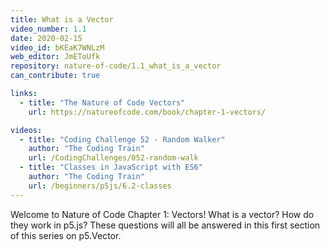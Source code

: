 ```yaml
---
title: What is a Vector
video_number: 1.1
date: 2020-02-15
video_id: bKEaK7WNLzM
web_editor: JmEToUfk
repository: nature-of-code/1.1_what_is_a_vector
can_contribute: true

links:
  - title: "The Nature of Code Vectors"
    url: https://natureofcode.com/book/chapter-1-vectors/

videos:
  - title: "Coding Challenge 52 - Random Walker"
    author: "The Coding Train"
    url: /CodingChallenges/052-random-walk
  - title: "Classes in JavaScript with ES6"
    author: "The Coding Train"
    url: /beginners/p5js/6.2-classes
---
```


Welcome to Nature of Code Chapter 1: Vectors! What is a vector? How do they work in p5.js? These questions will all be answered in this first section of this series on p5.Vector.
